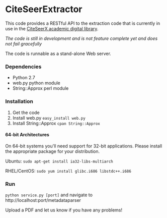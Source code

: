 # CiteSeerExtractor

This code provides a RESTful API to the extraction code that is currently in use in the [CiteSeerX academic digital library](http://citeseerx.ist.psu.edu).

*The code is still in development and is not feature complete yet and does not fail gracefully*

The code is runnable as a stand-alone Web server.

### Dependencies
* Python 2.7
* web.py python module
* String::Approx perl module

### Installation
1. Get the code
2. Install web.py `easy_install web.py`
3. Install String::Approx  `cpan String::Approx`

#### 64-bit Architectures
On 64-bit systems you'll need support for 32-bit applications. Please install the appropriate package for your distribution.

Ubuntu: `sudo apt-get install ia32-libs-multiarch`

RHEL/CentOS: `sudo yum install glibc.i686 libstdc++.i686`

### Run
`python service.py [port]` and navigate to http://localhost:port/metadataparser

Upload a PDF and let us know if you have any problems!
